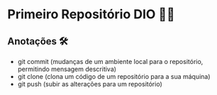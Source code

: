 # Primeiro Repositório DIO 🤞🖤 
## Anotações 🛠
<ul>
<li>git commit (mudanças de um ambiente local para o repositório, permitindo mensagem descritiva)</li>
<li>git clone (clona um código de um repositório para a sua máquina)</li>
<li>git push (subir as alterações para um repositório)</li>
</ul>
